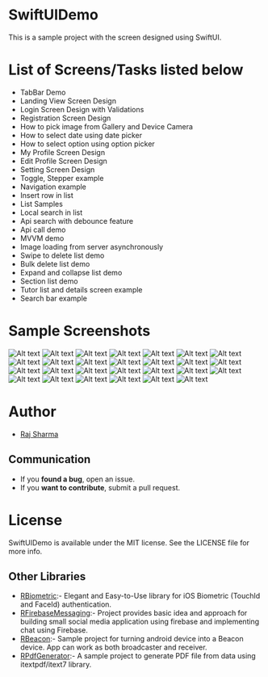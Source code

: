 # SwiftUIDemo
This is a sample project with the screen designed using SwiftUI.

# List of Screens/Tasks listed below
* TabBar Demo
* Landing View Screen Design
* Login Screen Design with Validations
* Registration Screen Design
* How to pick image from Gallery and Device Camera
* How to select date using date picker
* How to select option using option picker
* My Profile Screen Design
* Edit Profile Screen Design
* Setting Screen Design
* Toggle, Stepper example
* Navigation example
* Insert row in list
* List Samples
* Local search in list
* Api search with debounce feature
* Api call demo
* MVVM demo
* Image loading from server asynchronously
* Swipe to delete list demo
* Bulk delete list demo
* Expand and collapse list demo
* Section list demo
* Tutor list and details screen example
* Search bar example

# Sample Screenshots

![Alt text](https://github.com/rheyansh/SwiftUIDemo/blob/master/Screenshots/1.png)
![Alt text](https://github.com/rheyansh/SwiftUIDemo/blob/master/Screenshots/2.png)
![Alt text](https://github.com/rheyansh/SwiftUIDemo/blob/master/Screenshots/3.png)
![Alt text](https://github.com/rheyansh/SwiftUIDemo/blob/master/Screenshots/4.png)
![Alt text](https://github.com/rheyansh/SwiftUIDemo/blob/master/Screenshots/5.png)
![Alt text](https://github.com/rheyansh/SwiftUIDemo/blob/master/Screenshots/6.png)
![Alt text](https://github.com/rheyansh/SwiftUIDemo/blob/master/Screenshots/7.png)
![Alt text](https://github.com/rheyansh/SwiftUIDemo/blob/master/Screenshots/8.png)
![Alt text](https://github.com/rheyansh/SwiftUIDemo/blob/master/Screenshots/9.png)
![Alt text](https://github.com/rheyansh/SwiftUIDemo/blob/master/Screenshots/10.png)
![Alt text](https://github.com/rheyansh/SwiftUIDemo/blob/master/Screenshots/11.png)
![Alt text](https://github.com/rheyansh/SwiftUIDemo/blob/master/Screenshots/12.png)
![Alt text](https://github.com/rheyansh/SwiftUIDemo/blob/master/Screenshots/13.png)
![Alt text](https://github.com/rheyansh/SwiftUIDemo/blob/master/Screenshots/14.png)
![Alt text](https://github.com/rheyansh/SwiftUIDemo/blob/master/Screenshots/15.png)
![Alt text](https://github.com/rheyansh/SwiftUIDemo/blob/master/Screenshots/16.png)
![Alt text](https://github.com/rheyansh/SwiftUIDemo/blob/master/Screenshots/17.png)
![Alt text](https://github.com/rheyansh/SwiftUIDemo/blob/master/Screenshots/18.png)
![Alt text](https://github.com/rheyansh/SwiftUIDemo/blob/master/Screenshots/19.png)
![Alt text](https://github.com/rheyansh/SwiftUIDemo/blob/master/Screenshots/20.png)
![Alt text](https://github.com/rheyansh/SwiftUIDemo/blob/master/Screenshots/21.png)
![Alt text](https://github.com/rheyansh/SwiftUIDemo/blob/master/Screenshots/22.png)
![Alt text](https://github.com/rheyansh/SwiftUIDemo/blob/master/Screenshots/23.png)
![Alt text](https://github.com/rheyansh/SwiftUIDemo/blob/master/Screenshots/24.png)
![Alt text](https://github.com/rheyansh/SwiftUIDemo/blob/master/Screenshots/25.png)
![Alt text](https://github.com/rheyansh/SwiftUIDemo/blob/master/Screenshots/26.png)
![Alt text](https://github.com/rheyansh/SwiftUIDemo/blob/master/Screenshots/27.png)

# Author   

* [Raj Sharma](https://www.linkedin.com/in/rheyansh/)

## Communication

* If you **found a bug**, open an issue.
* If you **want to contribute**, submit a pull request.

# License
SwiftUIDemo is available under the MIT license. See the LICENSE file for more info.

## Other Libraries

* [RBiometric](https://github.com/rheyansh/RBiometric):- Elegant and Easy-to-Use library for iOS Biometric (TouchId and FaceId) authentication.
* [RFirebaseMessaging](https://github.com/rheyansh/RFirebaseMessaging):- Project provides basic idea and approach for building small social media application using firebase and implementing chat using Firebase.
* [RBeacon](https://github.com/rheyansh/RBeacon):- Sample project for turning android device into a Beacon device. App can work as both broadcaster and receiver.
* [RPdfGenerator](https://github.com/rheyansh/RPdfGenerator):- A sample project to generate PDF file from data using itextpdf/itext7 library.
